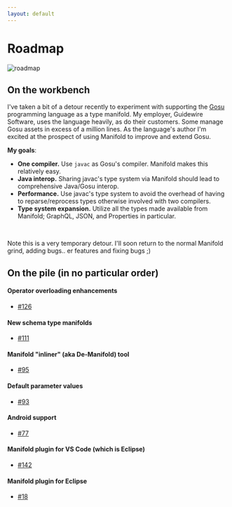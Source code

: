 ```yaml
---
layout: default
---
```


# Roadmap
 
![roadmap](http://manifold.systems/images/roadmap.jpg)
 
## On the workbench

I've taken a bit of a detour recently to experiment with supporting the [Gosu](https://github.com/gosu-lang/gosu-lang)
programming language as a type manifold. My employer, Guidewire Software, uses the language heavily, as do their
customers. Some manage Gosu assets in excess of a million lines. As the language's author I'm excited at the
prospect of using Manifold to improve and extend Gosu.

**My goals**:
* **One compiler.** Use `javac` as Gosu's compiler. Manifold makes this relatively easy.
* **Java interop.** Sharing javac's type system via Manifold should lead to comprehensive Java/Gosu interop.
* **Performance.** Use javac's type system to avoid the overhead of having to reparse/reprocess types otherwise involved
with two compilers.
* **Type system expansion.** Utilize all the types made available from Manifold; GraphQL, JSON, and Properties in particular.  
<br>

Note this is a very temporary detour.  I'll soon return to the normal Manifold grind, adding bugs.. er features and
fixing bugs ;)

## On the pile (in no particular order)
 
#### Operator overloading enhancements
* [#126](https://github.com/manifold-systems/manifold/issues/126)

#### New schema type manifolds 
* [#111](https://github.com/manifold-systems/manifold/issues/111)

#### Manifold "inliner" (aka De-Manifold) tool
* [#95](https://github.com/manifold-systems/manifold/issues/95)

#### Default parameter values
* [#93](https://github.com/manifold-systems/manifold/issues/93)

#### Android support
* [#77](https://github.com/manifold-systems/manifold/issues/77)

#### Manifold plugin for VS Code (which is Eclipse)
* [#142](https://github.com/manifold-systems/manifold/issues/142)

#### Manifold plugin for Eclipse
* [#18](https://github.com/manifold-systems/manifold/issues/18)

